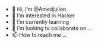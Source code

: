 - 👋 Hi, I’m @Amedjulien 
- 👀 I’m interested in Hacker
- 🌱 I’m currently learning 
- 💞️ I’m looking to collaborate on ...
- 📫 How to reach me ...

<!---
Amedjulien/Amedjulien is a ✨ special ✨ repository because its `README.md` (this file) appears on your GitHub profile.
You can click the Preview link to take a look at your changes.
--->
